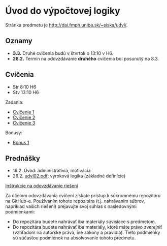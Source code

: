 Úvod do výpočtovej logiky
=========================


Stránka predmetu je http://dai.fmph.uniba.sk/~siska/udvl/.

Oznamy
------
* **3.3.** Druhé cvičenia budú v štvrtok o 13:10 v H6.
* **26.2.** Termín na odovzdávanie **druhého** cvičenia bol posunutý
  na 8.3.

Cvičenia
--------
* Str 8:10 H6
* Stv 13:10 H6

Zadania:
* [Cvičenie 1](cv01)
* [Cvičenie 2](cv02)
* [Cvičenie 3](cv03)

Bonusy:
* [Bonus 1](bonus01)

Prednášky
---------
* 19.2. Úvod: administratívia, motivácia
* 26.2. [udvl02.pdf](slides/udvl02.pdf): výroková logika (základné definície)

[Inštrukcie na odovzdávanie riešení](odovzdavanie.md)

Za účelom odovzdávania cvičení získate prístup k súkromnému repozitáru na GitHub-e.
Používaním tohoto repozitára (t.j. nahrávaním súbrov, napríklad vašich riešení) prejavujte
svoj súhlas s nasledovnými podmienkami:
- Do repozitára budete nahrávať iba materiály súvisiace s predmetom.
- Do repozitára budete nahrávať iba materiály, ktoré máte právo zverejniť
  (vzhľadom na autorské práva, iné zákony a pravidlá).
Tieto podmienky sú súčasťou podmienok na absolvovanie tohoto predmetu.
